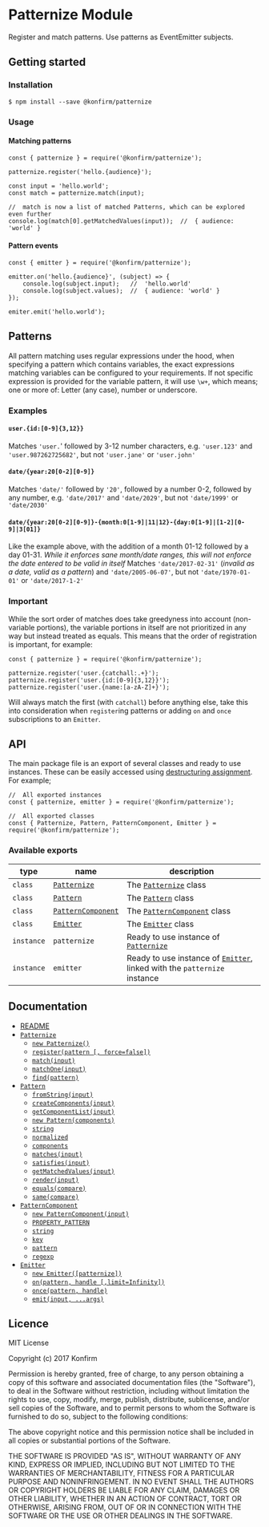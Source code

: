 # Patternize Module

Register and match patterns. Use patterns as EventEmitter subjects.

## Getting started

### Installation

```
$ npm install --save @konfirm/patternize
```

### Usage

#### Matching patterns

```
const { patternize } = require('@konfirm/patternize');

patternize.register('hello.{audience}');

const input = 'hello.world';
const match = patternize.match(input);

//  match is now a list of matched Patterns, which can be explored even further
console.log(match[0].getMatchedValues(input));  //  { audience: 'world' }
```

#### Pattern events

```
const { emitter } = require('@konfirm/patternize');

emitter.on('hello.{audience}', (subject) => {
	console.log(subject.input);   //  'hello.world'
	console.log(subject.values);  //  { audience: 'world' }
});

emiter.emit('hello.world');
```

## Patterns
All pattern matching uses regular expressions under the hood, when specifying a pattern which contains variables, the exact expressions matching variables can be configured to your requirements.
If not specific expression is provided for the variable pattern, it will use `\w+`, which means; one or more of: Letter (any case), number or underscore.

### Examples

#### `user.{id:[0-9]{3,12}}`
Matches `'user.`' followed by 3-12 number characters, e.g. `'user.123'` and `'user.987262725682'`, but not `'user.jane'` or `'user.john'`

#### `date/{year:20[0-2][0-9]}`
Matches `'date/'` followed by `'20'`, followed by a number 0-2, followed by any number, e.g. `'date/2017'` and `'date/2029'`, but not `'date/1999'` or `'date/2030'`

#### `date/{year:20[0-2][0-9]}-{month:0[1-9]|11|12}-{day:0[1-9]|[1-2][0-9]|3[01]}`
Like the example above, with the addition of a month 01-12 followed by a day 01-31.
_While it enforces sane month/date ranges, this will not enforce the date entered to be valid in itself_
Matches `'date/2017-02-31'` (_invalid as a date, valid as a pattern_) and `'date/2005-06-07'`, but not `'date/1970-01-01'` or `'date/2017-1-2'`

### Important
While the sort order of matches does take greedyness into account (non-variable portions), the variable portions in itself are not prioritized in any way but instead treated as equals. This means that the order of registration is important, for example:
```
const { patternize } = require('@konfirm/patternize');

patternize.register('user.{catchall:.+}');
patternize.register('user.{id:[0-9]{3,12}}');
patternize.register('user.{name:[a-zA-Z]+}');
```
Will always match the first (with `catchall`) before anything else, take this into consideration when `register`ing patterns or adding `on` and `once` subscriptions to an `Emitter`.



## API

The main package file is an export of several classes and ready to use instances. These can be easily accessed using [destructuring assignment](https://developer.mozilla.org/en-US/docs/Web/JavaScript/Reference/Operators/Destructuring_assignment).
For example;

```
//  All exported instances
const { patternize, emitter } = require('@konfirm/patternize');

//  All exported classes
const { Patternize, Pattern, PatternComponent, Emitter } = require('@konfirm/patternize');
```

### Available exports
 type       | name                                            | description
------------|-------------------------------------------------|-------------
 `class`    | [`Patternize`](https://github.com/konfirm/node-patternize/blob/master/docs/patternize.md#patternize)   | The [`Patternize`](https://github.com/konfirm/node-patternize/blob/master/docs/patternize.md#patternize) class
 `class`    | [`Pattern`](https://github.com/konfirm/node-patternize/blob/master/docs/pattern.md#pattern)            | The [`Pattern`](https://github.com/konfirm/node-patternize/blob/master/docs/pattern.md#pattern) class
 `class`    | [`PatternComponent`](https://github.com/konfirm/node-patternize/blob/master/docs/pattern-component.md) | The [`PatternComponent`](https://github.com/konfirm/node-patternize/blob/master/docs/pattern-component.md#patterncomponent) class
 `class`    | [`Emitter`](https://github.com/konfirm/node-patternize/blob/master/docs/emitter.md#emitter)            | The [`Emitter`](https://github.com/konfirm/node-patternize/blob/master/docs/emitter.md#emitter) class
 `instance` | `patternize`                                    | Ready to use instance of [`Patternize`](https://github.com/konfirm/node-patternize/blob/master/docs/patternize.md#patternize)
 `instance` | `emitter`                                       | Ready to use instance of [`Emitter`](https://github.com/konfirm/node-patternize/blob/master/docs/emitter.md#emitter), linked with the `patternize` instance

## Documentation
 * [README](https://github.com/konfirm/node-patternize/blob/master/docs/README.md)
 * [`Patternize`](https://github.com/konfirm/node-patternize/blob/master/docs/patternize.md#patternize)
    * [`new Patternize()`](https://github.com/konfirm/node-patternize/blob/master/docs/patternize.md#constructor-new-patternize)
    * [`register(pattern [, force=false])`](https://github.com/konfirm/node-patternize/blob/master/docs/patternize.md#pattern-registerstring-pattern--bool-forcefalse)
    * [`match(input)`](https://github.com/konfirm/node-patternize/blob/master/docs/patternize.md#array-matchstringobject-input)
    * [`matchOne(input)`](https://github.com/konfirm/node-patternize/blob/master/docs/patternize.md#patternundefined-matchonestringobject-input)
    * [`find(pattern)`](https://github.com/konfirm/node-patternize/blob/master/docs/patternize.md#array-findpatternarraystring-pattern--bool-similarfalse)
 * [`Pattern`](https://github.com/konfirm/node-patternize/blob/master/docs/pattern.md#pattern)
    * [`fromString(input)`](https://github.com/konfirm/node-patternize/blob/master/docs/pattern.md#static-pattern-fromstringstring-input)
    * [`createComponents(input)`](https://github.com/konfirm/node-patternize/blob/master/docs/pattern.md#static-array-createcomponentsstring-input)
    * [`getComponentList(input)`](https://github.com/konfirm/node-patternize/blob/master/docs/pattern.md#static-array-getcomponentlistpatternarraystring-input)
    * [`new Pattern(components)`](https://github.com/konfirm/node-patternize/blob/master/docs/pattern.md#constructor-new-patternarray-components)
    * [`string`](https://github.com/konfirm/node-patternize/blob/master/docs/pattern.md#readonly-string-string)
    * [`normalized`](https://github.com/konfirm/node-patternize/blob/master/docs/pattern.md#readonly-string-normalized)
    * [`components`](https://github.com/konfirm/node-patternize/blob/master/docs/pattern.md#readonly-array-components)
    * [`matches(input)`](https://github.com/konfirm/node-patternize/blob/master/docs/pattern.md#bool-matchesstring-input)
    * [`satisfies(input)`](https://github.com/konfirm/node-patternize/blob/master/docs/pattern.md#bool-satisfiesobject-input)
    * [`getMatchedValues(input)`](https://github.com/konfirm/node-patternize/blob/master/docs/pattern.md#map-getmatchedvaluesstring-input)
    * [`render(input)`](https://github.com/konfirm/node-patternize/blob/master/docs/pattern.md#string-renderobject-input)
    * [`equals(compare)`](https://github.com/konfirm/node-patternize/blob/master/docs/pattern.md#bool-equalspatternarraystring-compare)
    * [`same(compare)`](https://github.com/konfirm/node-patternize/blob/master/docs/pattern.md#bool-samepatternarraystring-compare)
 * [`PatternComponent`](https://github.com/konfirm/node-patternize/blob/master/docs/pattern-component.md#patterncomponent)
    * [`new PatternComponent(input)`](https://github.com/konfirm/node-patternize/blob/master/docs/pattern-component.md#constructor-new-patterncomponentstring-input)
    * [`PROPERTY_PATTERN`](https://github.com/konfirm/node-patternize/blob/master/docs/pattern-component.md#static-readonly-regexp-property_pattern)
    * [`string`](https://github.com/konfirm/node-patternize/blob/master/docs/pattern-component.md#readonly-string-string)
    * [`key`](https://github.com/konfirm/node-patternize/blob/master/docs/pattern-component.md#readonly-string-key)
    * [`pattern`](https://github.com/konfirm/node-patternize/blob/master/docs/pattern-component.md#readonly-string-pattern)
    * [`regexp`](https://github.com/konfirm/node-patternize/blob/master/docs/pattern-component.md#readonly-regexp-regex)
 * [`Emitter`](https://github.com/konfirm/node-patternize/blob/master/docs/emitter.md#emitter)
    * [`new Emitter([patternize])`](https://github.com/konfirm/node-patternize/blob/master/docs/emitter.md#constructor-new-emitterpatternize-patternize)
    * [`on(pattern, handle [,limit=Infinity])`](https://github.com/konfirm/node-patternize/blob/master/docs/emitter.md#void-onstring-pattern-function-handle--number-limitinfinity)
    * [`once(pattern, handle)`](https://github.com/konfirm/node-patternize/blob/master/docs/emitter.md#void-oncestring-pattern-function-handle)
    * [`emit(input, ...args)`](https://github.com/konfirm/node-patternize/blob/master/docs/emitter.md#void-emitstring-input-args)

## Licence

MIT License

Copyright (c) 2017 Konfirm

Permission is hereby granted, free of charge, to any person obtaining a copy
of this software and associated documentation files (the "Software"), to deal
in the Software without restriction, including without limitation the rights
to use, copy, modify, merge, publish, distribute, sublicense, and/or sell
copies of the Software, and to permit persons to whom the Software is
furnished to do so, subject to the following conditions:

The above copyright notice and this permission notice shall be included in all
copies or substantial portions of the Software.

THE SOFTWARE IS PROVIDED "AS IS", WITHOUT WARRANTY OF ANY KIND, EXPRESS OR
IMPLIED, INCLUDING BUT NOT LIMITED TO THE WARRANTIES OF MERCHANTABILITY,
FITNESS FOR A PARTICULAR PURPOSE AND NONINFRINGEMENT. IN NO EVENT SHALL THE
AUTHORS OR COPYRIGHT HOLDERS BE LIABLE FOR ANY CLAIM, DAMAGES OR OTHER
LIABILITY, WHETHER IN AN ACTION OF CONTRACT, TORT OR OTHERWISE, ARISING FROM,
OUT OF OR IN CONNECTION WITH THE SOFTWARE OR THE USE OR OTHER DEALINGS IN THE
SOFTWARE.
